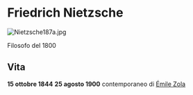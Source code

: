 # Friedrich Nietzsche
![Nietzsche187a.jpg](https://upload.wikimedia.org/wikipedia/commons/thumb/1/1b/Nietzsche187a.jpg/220px-Nietzsche187a.jpg)

Filosofo del 1800

## Vita
**15 ottobre 1844** **25 agosto 1900** contemporaneo di [Émile Zola](Émile%20Zola.md) 